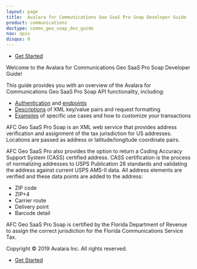 ```yaml
---
layout: page
title:  Avalara for Communications Geo SaaS Pro Soap Developer Guide
product: communications
doctype: comms_geo_soap_dev_guide
nav: apis
disqus: 0
---
```


<ul class="pager">
  <li class="next"><a href="/communications/dev-guide_geo_soap/getting-started/">Get Started<i class="glyphicon glyphicon-chevron-right"></i></a></li>
</ul>

Welcome to the Avalara for Communications Geo SaaS Pro Soap Developer Guide!

This guide provides you with an overview of the Avalara for Communications Geo SaaS Pro Soap API functionality, including:

<ul class="dev-guide-list">
  <li><a class="dev-guide-link" href="/communications/dev-guide_geo_soap/getting-started/authentication/">Authentication</a> and <a class="dev-guide-link" href="/communications/dev-guide_geo_soap/getting-started/environments-endpoints/">endpoints</a></li>
  <li><a class="dev-guide-link" href="/communications/dev-guide_geo_soap/reference/">Descriptions</a> of XML key/value pairs and request formatting</li>
  <li><a class="dev-guide-link" href="/communications/dev-guide_geo_soap/customizing-transactions/transaction-use-cases">Examples</a> of specific use cases and how to customize your transactions</li>
</ul>

AFC Geo SaaS Pro Soap is an XML web service that provides address verification and assignment of the tax jurisdiction for US addresses.  Locations are passed as address or latitude/longitude coordinate pairs.

AFC Geo SaaS Pro also provides the option to return a Coding Accuracy Support System (CASS) certified address. CASS certification is the process of normalizing addresses to USPS Publication 28 standards and validating the address against current USPS AMS-II data. All address elements are verified and these data points are added to the address:
<ul class="dev-guide-list">
  <li>ZIP code</li>
  <li>ZIP+4</li>
  <li>Carrier route</li>
  <li>Delivery point</li>
  <li>Barcode detail</li>
</ul>

AFC Geo SaaS Pro Soap is certified by the Florida Department of Revenue to assign the correct jurisdiction for the Florida Communications Service Tax.

Copyright © 2019 Avalara Inc. All rights reserved.

<ul class="pager">
  <li class="next"><a href="/communications/dev-guide_geo_soap/getting-started/">Get Started<i class="glyphicon glyphicon-chevron-right"></i></a></li>
</ul>

